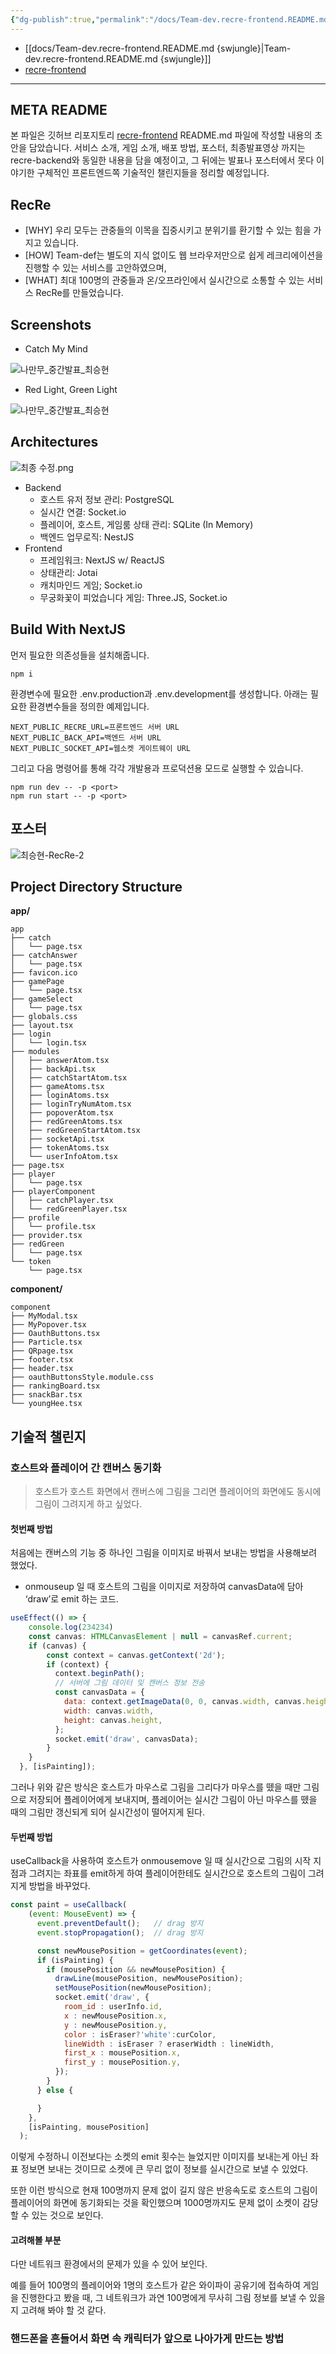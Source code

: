 ```yaml
---
{"dg-publish":true,"permalink":"/docs/Team-dev.recre-frontend.README.md {swjungle}/","title":"Team-dev.recre-frontend.README.md {swjungle}"}
---
```


- [[docs/Team-dev.recre-frontend.README.md {swjungle}\|Team-dev.recre-frontend.README.md {swjungle}]]
- [recre-frontend](https://github.com/Team-def/recre-frontend)
___

## META README

본 파일은 깃허브 리포지토리 [recre-frontend](https://github.com/Team-def/recre-frontend) README.md 파일에 작성할 내용의 초안을 담았습니다. 서비스 소개, 게임 소개, 배포 방법, 포스터, 최종발표영상 까지는 recre-backend와 동일한 내용을 담을 예정이고, 그 뒤에는 발표나 포스터에서 못다 이야기한 구체적인 프론트엔드쪽 기술적인 챌린지들을 정리할 예정입니다.

## RecRe

- \[WHY\] 우리 모두는 관중들의 이목을 집중시키고 분위기를 환기할 수 있는 힘을 가지고 있습니다.
- \[HOW\] Team-def는 별도의 지식 없이도 웹 브라우저만으로 쉽게 레크리에이션을 진행할 수 있는 서비스를 고안하였으며,
- \[WHAT\] 최대 100명의 관중들과 온/오프라인에서 실시간으로 소통할 수 있는 서비스 RecRe를 만들었습니다.

## Screenshots

- Catch My Mind

![나만무_중간발표_최승현](https://github.com/Team-def/recre-backend/assets/18757823/087356a6-d506-4a86-94b3-c4fd178cbf31)

- Red Light, Green Light

![나만무_중간발표_최승현](https://github.com/Team-def/recre-backend/assets/18757823/884b6614-6648-4cd7-920e-9b80771537ce)

## Architectures

![최종 수정.png](/img/user/docs/assets/%EC%B5%9C%EC%A2%85%20%EC%88%98%EC%A0%95.png)

- Backend
  - 호스트 유저 정보 관리: PostgreSQL
  - 실시간 연결: Socket.io
  - 플레이어, 호스트, 게임룸 상태 관리: SQLite (In Memory)
  - 백엔드 업무로직: NestJS
- Frontend
  - 프레임워크: NextJS w/ ReactJS
  - 상태관리: Jotai
  - 캐치마인드 게임; Socket.io
  - 무궁화꽃이 피었습니다 게임: Three.JS, Socket.io

## Build With NextJS

먼저 필요한 의존성들을 설치해줍니다.

```
npm i
```

환경변수에 필요한 .env.production과 .env.development를 생성합니다. 아래는 필요한 환경변수들을 정의한 예제입니다.

```
NEXT_PUBLIC_RECRE_URL=프론트엔드 서버 URL
NEXT_PUBLIC_BACK_API=백엔드 서버 URL
NEXT_PUBLIC_SOCKET_API=웹소켓 게이트웨이 URL
```

그리고 다음 명령어를 통해 각각 개발용과 프로덕션용 모드로 실행할 수 있습니다.

```
npm run dev -- -p <port>
npm run start -- -p <port>
```

## 포스터

![최승현-RecRe-2](https://github.com/Team-def/recre-backend/assets/18757823/533ea910-79e2-47e5-9e44-edd4bfac73f8)

## Project Directory Structure



**app/**

```
app
├── catch
│   └── page.tsx
├── catchAnswer
│   └── page.tsx
├── favicon.ico
├── gamePage
│   └── page.tsx
├── gameSelect
│   └── page.tsx
├── globals.css
├── layout.tsx
├── login
│   └── login.tsx
├── modules
│   ├── answerAtom.tsx
│   ├── backApi.tsx
│   ├── catchStartAtom.tsx
│   ├── gameAtoms.tsx
│   ├── loginAtoms.tsx
│   ├── loginTryNumAtom.tsx
│   ├── popoverAtom.tsx
│   ├── redGreenAtoms.tsx
│   ├── redGreenStartAtom.tsx
│   ├── socketApi.tsx
│   ├── tokenAtoms.tsx
│   └── userInfoAtom.tsx
├── page.tsx
├── player
│   └── page.tsx
├── playerComponent
│   ├── catchPlayer.tsx
│   └── redGreenPlayer.tsx
├── profile
│   └── profile.tsx
├── provider.tsx
├── redGreen
│   └── page.tsx
└── token
    └── page.tsx
```

**component/**

```
component
├── MyModal.tsx
├── MyPopover.tsx
├── OauthButtons.tsx
├── Particle.tsx
├── QRpage.tsx
├── footer.tsx
├── header.tsx
├── oauthButtonsStyle.module.css
├── rankingBoard.tsx
├── snackBar.tsx
└── youngHee.tsx
```

## 기술적 챌린지

### 호스트와 플레이어 간 캔버스 동기화

> 호스트가 호스트 화면에서 캔버스에 그림을 그리면 플레이어의 화면에도 동시에 그림이 그려지게 하고 싶었다.

#### 첫번째 방법

처음에는 캔버스의 기능 중 하나인 그림을 이미지로 바꿔서 보내는 방법을 사용해보려 했었다.

- onmouseup 일 때 호스트의 그림을 이미지로 저장하여 canvasData에 담아 ‘draw’로 emit 하는 코드.

```jsx
useEffect(() => {
    console.log(234234)
    const canvas: HTMLCanvasElement | null = canvasRef.current;
    if (canvas) {
        const context = canvas.getContext('2d');
        if (context) {
          context.beginPath();
          // 서버에 그림 데이터 및 캔버스 정보 전송
          const canvasData = {
            data: context.getImageData(0, 0, canvas.width, canvas.height).data,
            width: canvas.width,
            height: canvas.height,
          };
          socket.emit('draw', canvasData);
        }
    }
  }, [isPainting]);
```

그러나 위와 같은 방식은 호스트가 마우스로 그림을 그리다가 마우스를 뗐을 때만 그림으로 저장되어 플레이어에게 보내지며, 플레이어는 실시간 그림이 아닌 마우스를 뗐을 때의 그림만 갱신되게 되어 실시간성이 떨어지게 된다.

#### 두번째 방법

useCallback을 사용하여 호스트가 onmousemove 일 때 실시간으로 그림의 시작 지점과 그려지는 좌표를 emit하게 하여 플레이어한테도 실시간으로 호스트의 그림이 그려지게 방법을 바꾸었다.

```jsx
const paint = useCallback(
    (event: MouseEvent) => {
      event.preventDefault();   // drag 방지
      event.stopPropagation();  // drag 방지

      const newMousePosition = getCoordinates(event);
      if (isPainting) {
        if (mousePosition && newMousePosition) {
          drawLine(mousePosition, newMousePosition);
          setMousePosition(newMousePosition);
          socket.emit('draw', {
            room_id : userInfo.id,
            x : newMousePosition.x,
            y : newMousePosition.y,
            color : isEraser?'white':curColor,
            lineWidth : isEraser ? eraserWidth : lineWidth,
            first_x : mousePosition.x,
            first_y : mousePosition.y,
          });
        }
      } else {

      }
    },
    [isPainting, mousePosition]
  );
```

이렇게 수정하니 이전보다는 소켓의 emit 횟수는 늘었지만 이미지를 보내는게 아닌 좌표 정보면 보내는 것이므로 소켓에 큰 무리 없이 정보를 실시간으로 보낼 수 있었다.

또한 이런 방식으로 현재 100명까지 문제 없이 길지 않은 반응속도로 호스트의 그림이 플레이어의 화면에 동기화되는 것을 확인했으며 1000명까지도 문제 없이 소켓이 감당할 수 있는 것으로 보인다.

#### 고려해볼 부분

다만 네트워크 환경에서의 문제가 있을 수 있어 보인다.

예를 들어 100명의 플레이어와 1명의 호스트가 같은 와이파이 공유기에 접속하여 게임을 진행한다고 봤을 때, 그 네트워크가 과연 100명에게 무사히 그림 정보를 보낼 수 있을 지 고려해 봐야 할 것 같다.

### 핸드폰을 흔들어서 화면 속 캐릭터가 앞으로 나아가게 만드는 방법



